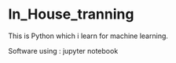 # In_House_tranning
This is Python which i learn for machine learning.
<p>Software using : jupyter notebook</p>
